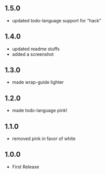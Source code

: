 ## 1.5.0
- updated todo-language support for "hack"

## 1.4.0
- updated readme stuffs
- added a screenshot

## 1.3.0
- made wrap-guide lighter

## 1.2.0
- made todo-language pink!

## 1.1.0
- removed pink in favor of white

## 1.0.0
- First Release
